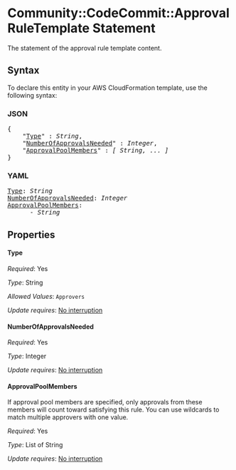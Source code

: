 # Community::CodeCommit::ApprovalRuleTemplate Statement

The statement of the approval rule template content.

## Syntax

To declare this entity in your AWS CloudFormation template, use the following syntax:

### JSON

<pre>
{
    "<a href="#type" title="Type">Type</a>" : <i>String</i>,
    "<a href="#numberofapprovalsneeded" title="NumberOfApprovalsNeeded">NumberOfApprovalsNeeded</a>" : <i>Integer</i>,
    "<a href="#approvalpoolmembers" title="ApprovalPoolMembers">ApprovalPoolMembers</a>" : <i>[ String, ... ]</i>
}
</pre>

### YAML

<pre>
<a href="#type" title="Type">Type</a>: <i>String</i>
<a href="#numberofapprovalsneeded" title="NumberOfApprovalsNeeded">NumberOfApprovalsNeeded</a>: <i>Integer</i>
<a href="#approvalpoolmembers" title="ApprovalPoolMembers">ApprovalPoolMembers</a>: <i>
      - String</i>
</pre>

## Properties

#### Type

_Required_: Yes

_Type_: String

_Allowed Values_: <code>Approvers</code>

_Update requires_: [No interruption](https://docs.aws.amazon.com/AWSCloudFormation/latest/UserGuide/using-cfn-updating-stacks-update-behaviors.html#update-no-interrupt)

#### NumberOfApprovalsNeeded

_Required_: Yes

_Type_: Integer

_Update requires_: [No interruption](https://docs.aws.amazon.com/AWSCloudFormation/latest/UserGuide/using-cfn-updating-stacks-update-behaviors.html#update-no-interrupt)

#### ApprovalPoolMembers

If approval pool members are specified, only approvals from these members will count toward satisfying this rule. You can use wildcards to match multiple approvers with one value.

_Required_: Yes

_Type_: List of String

_Update requires_: [No interruption](https://docs.aws.amazon.com/AWSCloudFormation/latest/UserGuide/using-cfn-updating-stacks-update-behaviors.html#update-no-interrupt)

